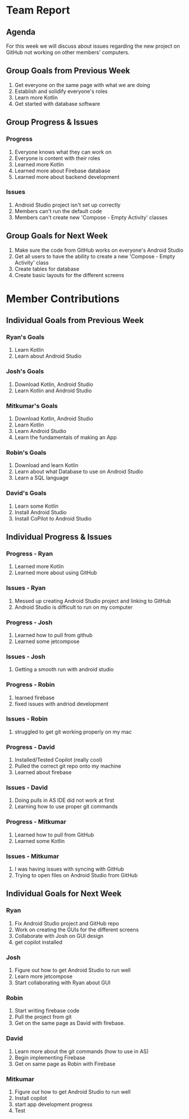 # Team Report

## Agenda
For this week we will discuss about issues regarding the new project on GitHub not working on other members' computers.

## Group Goals from Previous Week
1. Get everyone on the same page with what we are doing
2. Establish and solidify everyone's roles
3. Learn more Kotlin
4. Get started with database software

## Group Progress & Issues
### Progress
1. Everyone knows what they can work on
2. Everyone is content with their roles
3. Learned more Kotlin
4. Learned more about Firebase database
5. Learned more about backend development

### Issues
1. Android Studio project isn't set up correctly
2. Members can't run the default code
3. Members can't create new 'Compose - Empty Activity' classes

## Group Goals for Next Week
1. Make sure the code from GitHub works on everyone's Android Studio
2. Get all users to have the ability to create a new 'Compose - Empty Activity' class
3. Create tables for database
4. Create basic layouts for the different screens

# Member Contributions

## Individual Goals from Previous Week
### Ryan's Goals
1. Learn Kotlin
2. Learn about Android Studio

### Josh's Goals
1. Download Kotlin, Android Studio
2. Learn Kotlin and Android Studio

### Mitkumar's Goals
1. Download Kotlin, Android Studio
2. Learn Kotlin
3. Learn Android Studio
4. Learn the fundamentals of making an App

### Robin's Goals
1. Download and learn Kotlin
2. Learn about what Database to use on Android Studio
3. Learn a SQL language

### David's Goals
1. Learn some Kotlin
2. Install Android Studio
3. Install CoPilot to Android Studio

## Individual Progress & Issues
### Progress - Ryan
1. Learned more Kotlin
2. Learned more about using GitHub

### Issues - Ryan
1. Messed up creating Android Studio project and linking to GitHub
2. Android Studio is difficult to run on my computer

### Progress - Josh
1. Learned how to pull from github
2. Learned some jetcompose

### Issues - Josh
1. Getting a smooth run with android studio

### Progress - Robin
1. learned firebase
2. fixed issues with andriod development

### Issues - Robin
1. struggled to get git working properly on my mac

### Progress - David
1. Installed/Tested Copilot (really cool)
2. Pulled the correct git repo onto my machine
3. Learned about firebase

### Issues - David
1. Doing pulls in AS IDE did not work at first
2. Learning how to use proper git commands

### Progress - Mitkumar
1. Learned how to pull from GitHub
2. Learned some Kotlin
   
### Issues - Mitkumar
1. I was having issues with syncing with GitHub
2. Trying to open files on Android Studio from GitHub
   
## Individual Goals for Next Week
### Ryan
1. Fix Android Studio project and GitHub repo
2. Work on creating the GUIs for the different screens
3. Collaborate with Josh on GUI design
4. get copilot installed

### Josh
1. Figure out how to get Android Studio to run well
2. Learn more jetcompose
3. Start collaborating with Ryan about GUI

### Robin
1. Start writing firebase code
2. Pull the project from git
3. Get on the same page as David with firebase.

### David
1. Learn more about the git commands (how to use in AS)
2. Begin implementing Firebase
3. Get on same page as Robin with Firebase 

### Mitkumar
1. Figure out how to get Android Studio to run well
2. Install copilot
3. start app development progress
4. Test
